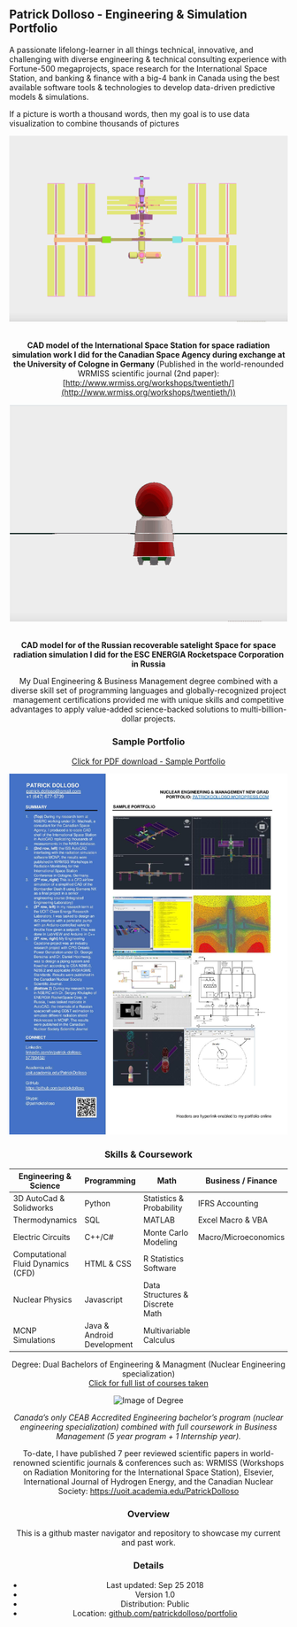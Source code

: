 ## Patrick Dolloso - Engineering & Simulation Portfolio
A passionate lifelong-learner in all things technical, innovative, and challenging with diverse engineering & technical consulting experience with Fortune-500 megaprojects, space research for the International Space Station, and banking & finance with a big-4 bank in Canada using the best available software tools & technologies to develop data-driven predictive models & simulations.

If a picture is worth a thousand words, then my goal is to use data visualization to combine thousands of pictures 
<center>

![alt text](https://github.com/patrickdolloso/Portfolio/blob/master/images/gifs/ISS%20CAD%20gif.gif?raw=true)

<br/><b>CAD model of the International Space Station for space radiation simulation work I did for the Canadian Space Agency during exchange at the University of Cologne in Germany</b> (Published in the world-renounded WRMISS scientific journal (2nd paper): [http://www.wrmiss.org/workshops/twentieth/](http://www.wrmiss.org/workshops/twentieth/))

![alt text](https://github.com/patrickdolloso/Portfolio/blob/master/images/gifs/BION%20CAD%20gif.gif?raw=true)

<br/><b>CAD model for of the Russian recoverable satelight Space for space radiation simulation I did for the ESC ENERGIA Rocketspace Corporation in Russia</b>

My Dual Engineering & Business Management degree combined with a diverse skill set of programming languages and globally-recognized project management certifications provided me with unique skills and competitive advantages to apply value-added science-backed solutions to multi-billion-dollar projects.


### Sample Portfolio

[Click for PDF download - Sample Portfolio](https://patrickdolloso.files.wordpress.com/2018/09/patrick-dolloso-portfolio.pdf)
<br>

![alt text](https://github.com/patrickdolloso/Portfolio/blob/master/images/Patrick%20Dolloso%20Sample%20Portfolio.jpg?raw=true)

### Skills & Coursework

Engineering & Science | Programming | Math | Business / Finance
--------|-------|----- |--- 
3D AutoCad & Solidworks | Python | Statistics & Probability | IFRS Accounting 
Thermodynamics | SQL | MATLAB | Excel Macro & VBA  
Electric Circuits | C++/C# | Monte Carlo Modeling| Macro/Microeconomics
Computational Fluid Dynamics (CFD) | HTML & CSS | R Statistics Software
Nuclear Physics | Javascript | Data Structures & Discrete Math| 
MCNP Simulations | Java & Android Development | Multivariable Calculus

Degree: Dual Bachelors of Engineering & Managment (Nuclear Engineering specialization)
<br>
[Click for full list of courses taken](https://patrickdolloso.wordpress.com/education/)

![Image of Degree](https://patrickdolloso.files.wordpress.com/2018/09/patrick-dolloso-degree-scan-b-eng-mgmt.jpg?w=768)

*Canada’s only CEAB Accredited Engineering bachelor’s program (nuclear engineering specialization) combined with full coursework in Business Management (5 year program + 1 Internship year).*

To-date, I have published 7 peer reviewed scientific papers in world-renowned scientific journals & conferences such as: WRMISS (Workshops on Radiation Monitoring for the International Space Station), Elsevier, International Journal of Hydrogen Energy, and the Canadian Nuclear Society: https://uoit.academia.edu/PatrickDolloso

### Overview

This is a github master navigator and repository to showcase my current and past work.

### Details
* Last updated: Sep 25 2018
* Version 1.0
* Distribution: Public
* Location:
[github.com/patrickdolloso/portfolio](https://github.com/patrickdolloso/Portfolio)
